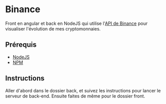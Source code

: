 # Binance
Front en angular et back en NodeJS qui utilise l'[API de Binance](https://binance-docs.github.io/apidocs/spot/en/#introduction) pour visualiser l'évolution de mes cryptomonnaies.

## Prérequis

- [NodeJS](https://nodejs.org/en/)
- [NPM](https://www.npmjs.com/get-npm)


## Instructions

Aller d'abord dans le dossier back, et suivez les instructions pour lancer le serveur de back-end. Ensuite faites de même pour le dossier front.